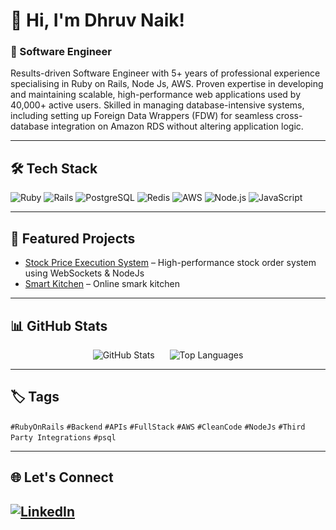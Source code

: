 # 👋 Hi, I'm Dhruv Naik! 
### 🧠 Software Engineer

Results-driven Software Engineer with 5+ years of professional experience specialising in Ruby on Rails, Node Js, AWS. Proven expertise
in developing and maintaining scalable, high-performance web applications used by 40,000+ active users. Skilled in
managing database-intensive systems, including setting up Foreign Data Wrappers (FDW) for seamless cross-database
integration on Amazon RDS without altering application logic.

---

## 🛠️ Tech Stack
![Ruby](https://img.shields.io/badge/Ruby-red?logo=ruby&logoColor=white)
![Rails](https://img.shields.io/badge/Rails-cc0000?logo=rubyonrails&logoColor=white)
![PostgreSQL](https://img.shields.io/badge/PostgreSQL-316192?logo=postgresql&logoColor=white)
![Redis](https://img.shields.io/badge/Redis-DC382D?logo=redis&logoColor=white)
![AWS](https://img.shields.io/badge/AWS-232F3E?logo=amazonaws&logoColor=white)
![Node.js](https://img.shields.io/badge/Node.js-339933?logo=node.js&logoColor=white)
![JavaScript](https://img.shields.io/badge/JavaScript-F7DF1E?logo=javascript&logoColor=black)

---

## 📌 Featured Projects

- [Stock Price Execution System](https://github.com/idhruvnaik/stock-market-app) – High-performance stock order system using WebSockets & NodeJs
- [Smart Kitchen](https://github.com/idhruvnaik/food-formula) – Online smark kitchen

---

## 📊 GitHub Stats

<div align="center">
  <img src="https://github-readme-stats.vercel.app/api?username=idhruvnaik&show_icons=true&theme=radical" alt="GitHub Stats" style="margin-right: 20px;" />
  <img src="https://github-readme-stats.vercel.app/api/top-langs/?username=idhruvnaik&layout=compact&theme=radical" alt="Top Languages" />
</div>

---

## 🏷️ Tags
`#RubyOnRails` `#Backend` `#APIs` `#FullStack` `#AWS` `#CleanCode` `#NodeJs` `#Third Party Integrations` `#psql`

---

## 🌐 Let's Connect

[![LinkedIn](https://img.shields.io/badge/LinkedIn-blue?logo=linkedin&logoColor=white)](https://www.linkedin.com/in/dhruv-naik-08427b159/)
---
